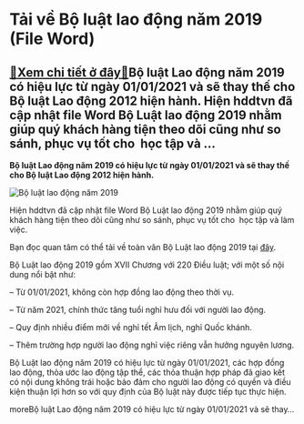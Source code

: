 Tải về Bộ luật lao động năm 2019 (File Word)
============================================

[:gift:Xem chi tiết ở đây:gift:](https://hddtvn.com/tai-ve-bo-luat-lao-dong-nam-2019-file-word/)Bộ luật Lao động năm 2019 có hiệu lực từ ngày 01/01/2021 và sẽ thay thế cho Bộ luật Lao động 2012 hiện hành. Hiện hddtvn đã cập nhật file Word Bộ Luật lao động 2019 nhằm giúp quý khách hàng tiện theo dõi cũng như so sánh, phục vụ tốt cho  học tập và …
-----------------------------------------------------------------------------------------------------------------------------------------------------------------------------------------------------------------------------------------------------------

**Bộ luật Lao động năm 2019 có hiệu lực từ ngày 01/01/2021 và sẽ thay thế cho Bộ luật Lao động 2012 hiện hành.**


![Bộ luật lao động năm 2019](https://hddtvn.com/wp-content/uploads/2021/01/luat-CD.jpg)


Hiện hddtvn đã cập nhật file Word Bộ Luật lao động 2019 nhằm giúp quý khách hàng tiện theo dõi cũng như so sánh, phục vụ tốt cho  học tập và làm việc.


Bạn đọc quan tâm có thể tải về toàn văn Bộ Luật lao động 2019 tại [đây](https://www.mediafire.com/file/bu3464camrv78pb/B%25u1ED9_lu%25u1EADt_lao_%25u0111%25u1ED9ng_2019.doc/file).


Bộ Luật lao động 2019 gồm XVII Chương với 220 Điều luật; với một số nội dung nổi bật như:


– Từ 01/01/2021, không còn hợp đồng lao động theo thời vụ.


– Từ năm 2021, chính thức tăng tuổi nghỉ hưu đối với người lao động.


– Quy định nhiều điểm mới về nghỉ tết Âm lịch, nghỉ Quốc khánh.


– Thêm trường hợp người lao động nghỉ việc riêng vẫn hưởng nguyên lương.


Bộ Luật lao động năm 2019 có hiệu lực từ ngày 01/01/2021, các hợp đồng lao động, thỏa ước lao động tập thể, các thỏa thuận hợp pháp đã giao kết có nội dung không trái hoặc bảo đảm cho người lao động có quyền và điều kiện thuận lợi hơn so với quy định của Bộ luật này được tiếp tục thực hiện.



moreBộ luật Lao động năm 2019 có hiệu lực từ ngày 01/01/2021 và sẽ thay…

